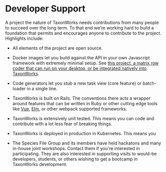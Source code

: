 
# Developer Support

A project the nature of TaxonWorks needs contributions from many people to succeed over the long term. To that end we're working hard to build a foundation that permits and encourages anyone to contribute to the project.  Highlights include:

* All elements of the project are open source.

* Docker images let you build against the API in your own Javascript framework with extremely minimal setup. See [this project, a matrix row coder that can run on your desktop, or be integrated natively into TaxonWorks](https://github.com/SpeciesFileGroup/matrix_row_coder).
 
* Code generators let you stub a new task view (core feature) or batch-loader in a single line.  
  
* TaxonWorks is built on Rails. The conventions there acts a wrapper around features that can be written in Ruby or other cutting edge tools like [Vue](https://vuejs.org/), [Elm](), or other webpack supported frameworks.

* TaxonWorks is extensively unit tested.  This means you can code and contribute with a lot less fear of breaking things.

* TaxonWorks is deployed in production in Kubernetes.  This means you 
 
* The Species File Group and its members have held hackatons and many in-house joint workshops. Contact them if you're interested in participating.  They are also interested in supporting visits to would-be developers, students, or others wishing to get a bootcamp in TaxonWorks development.
